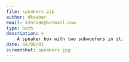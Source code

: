 ```yaml
---
file: speakers.zip
author: dksaber
email: k2nride@hotmail.com
type: both
description: >
    A speaker box with two subwoofers in it.
date: 04/08/01
screenshot: speakers.jpg
---
```

